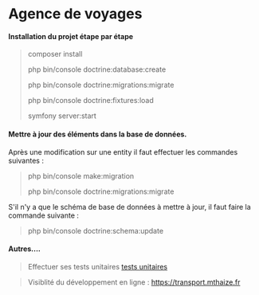 # Agence de voyages


#### Installation du projet étape par étape

> composer install
>
> php bin/console doctrine:database:create
>
> php bin/console doctrine:migrations:migrate
>
> php bin/console doctrine:fixtures:load
>
> symfony server:start
>

#### Mettre à jour des éléments dans la base de données.

Après une modification sur une entity il faut effectuer les commandes suivantes :

> php bin/console make:migration
>
> php bin/console doctrine:migrations:migrate
>

S'il n'y a que le schéma de base de données à mettre à jour, il faut faire la commande suivante :

> php bin/console doctrine:schema:update
>

#### Autres....

> Effectuer ses tests unitaires [tests unitaires](docs/TESTS.md)


> Visiblité du développement en ligne  : https://transport.mthaize.fr